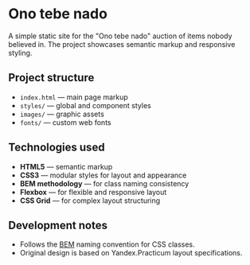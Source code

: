 # Ono tebe nado

A simple static site for the "Ono tebe nado" auction of items nobody believed in. The project showcases semantic markup
and responsive styling.

## Project structure

- `index.html` — main page markup
- `styles/` — global and component styles
- `images/` — graphic assets
- `fonts/` — custom web fonts

## Technologies used

- **HTML5** — semantic markup
- **CSS3** — modular styles for layout and appearance
- **BEM methodology** — for class naming consistency
- **Flexbox** — for flexible and responsive layout
- **CSS Grid** — for complex layout structuring

## Development notes

- Follows the [BEM](https://en.bem.info/methodology/) naming convention for CSS classes.
- Original design is based on Yandex.Practicum layout specifications.
